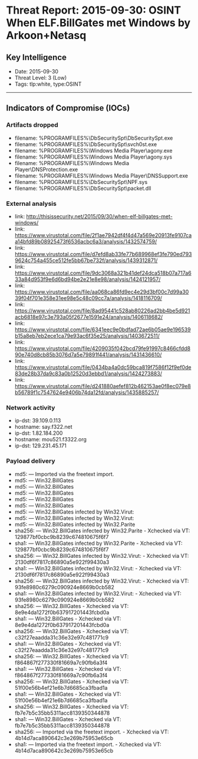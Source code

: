 # Threat Report: 2015-09-30: OSINT When ELF.BillGates met Windows by Arkoon+Netasq


## Key Intelligence
* Date: 2015-09-30
* Threat Level: 3 (Low)
* Tags: tlp:white, type:OSINT

---

## Indicators of Compromise (IOCs)
### Artifacts dropped
* filename: %PROGRAMFILES%\DbSecuritySpt\DbSecuritySpt.exe
* filename: %PROGRAMFILES%\DbSecuritySpt\svch0st.exe
* filename: %PROGRAMFILES%\Windows Media Player\agony.exe
* filename: %PROGRAMFILES%\Windows Media Player\agony.sys
* filename: %PROGRAMFILES%\Windows Media Player\DNSProtection.exe
* filename: %PROGRAMFILES%\Windows Media Player\DNSSupport.exe
* filename: %PROGRAMFILES%\DbSecuritySpt\NPF.sys
* filename: %PROGRAMFILES%\DbSecuritySpt\packet.dll

### External analysis
* link: http://thisissecurity.net/2015/09/30/when-elf-billgates-met-windows/
* link: https://www.virustotal.com/file/2f1ae7942df4f4d47a569e20913fe9107caa14bfd89b08925473f6536acbc6a3/analysis/1432574759/
* link: https://www.virustotal.com/file/d7efd8ab33fe77b689968ef3fe790ed7939624c754a455ce512fe5bb67be732f/analysis/1439312871/
* link: https://www.virustotal.com/file/9dc3068a321b41def24dca518b07a717a633a84d953f9e6d6bd94be2e21e8e98/analysis/1424121957/
* link: https://www.virustotal.com/file/aa068ca86fd9ec4e29d3bf00c7d99a3039f04f701e358e31ee98e5c48c09cc7a/analysis/1418116709/
* link: https://www.virustotal.com/file/8ad95441c528ab80226ad2bb4be5d921acb6818e97c3e793a05f2677e1591e24/analysis/1406118682/
* link: https://www.virustotal.com/file/6341eec9e0bdfad72ae6b05ae9e196539b15a8eb7eb2ece1ca79e93ac6f35e25/analysis/1403672511/
* link: https://www.virustotal.com/file/4209035f042bcd79fe91997c8466cfdd890e740d8cb85b3076d7a5e79891f441/analysis/1431436610/
* link: https://www.virustotal.com/file/0434ba4a0dc59bca819f7586f12f9ef0de83de28b37da9c83a0b12520d3ebbd1/analysis/1424273883/
* link: https://www.virustotal.com/file/d241880aefef812b462153ae0f8ec079e8b56789f1c7547624e9406b74da12fd/analysis/1435885257/

### Network activity
* ip-dst: 39.109.0.113
* hostname: say.f322.net
* ip-dst: 1.82.184.200
* hostname: mou521.f3322.org
* ip-dst: 129.231.45.171

### Payload delivery
* md5: <md5> — Imported via the freetext import.
* md5: <md5> — Win32.BillGates
* md5: <md5> — Win32.BillGates
* md5: <md5> — Win32.BillGates
* md5: <md5> — Win32.BillGates
* md5: <md5> — Win32.BillGates
* md5: <md5> — Win32.BillGates infected by Win32.Virut:
* md5: <md5> — Win32.BillGates infected by Win32.Virut:
* md5: <md5> — Win32.BillGates infected by Win32.Parite
* sha256: <sha256> — Win32.BillGates infected by Win32.Parite - Xchecked via VT: 129877bf0cbc9b8239c674810675f6f7
* sha1: <sha1> — Win32.BillGates infected by Win32.Parite - Xchecked via VT: 129877bf0cbc9b8239c674810675f6f7
* sha256: <sha256> — Win32.BillGates infected by Win32.Virut: - Xchecked via VT: 2130df6f7817c86890a5e922f99430a3
* sha1: <sha1> — Win32.BillGates infected by Win32.Virut: - Xchecked via VT: 2130df6f7817c86890a5e922f99430a3
* sha256: <sha256> — Win32.BillGates infected by Win32.Virut: - Xchecked via VT: 93fe8980c6279c090924e8669b0cb582
* sha1: <sha1> — Win32.BillGates infected by Win32.Virut: - Xchecked via VT: 93fe8980c6279c090924e8669b0cb582
* sha256: <sha256> — Win32.BillGates - Xchecked via VT: 8e9e4da1272f0b637917201443fcbd0a
* sha1: <sha1> — Win32.BillGates - Xchecked via VT: 8e9e4da1272f0b637917201443fcbd0a
* sha256: <sha256> — Win32.BillGates - Xchecked via VT: c32f27eaadda31c36e32e97c481771c9
* sha1: <sha1> — Win32.BillGates - Xchecked via VT: c32f27eaadda31c36e32e97c481771c9
* sha256: <sha256> — Win32.BillGates - Xchecked via VT: f864867f277330f81669a7c90fb6a3f4
* sha1: <sha1> — Win32.BillGates - Xchecked via VT: f864867f277330f81669a7c90fb6a3f4
* sha256: <sha256> — Win32.BillGates - Xchecked via VT: 51f00e56b4ef21e6b7d6685ca3fbad1a
* sha1: <sha1> — Win32.BillGates - Xchecked via VT: 51f00e56b4ef21e6b7d6685ca3fbad1a
* sha256: <sha256> — Win32.BillGates - Xchecked via VT: fb7e7b5c35bb5311acc8139350344878
* sha1: <sha1> — Win32.BillGates - Xchecked via VT: fb7e7b5c35bb5311acc8139350344878
* sha256: <sha256> — Imported via the freetext import. - Xchecked via VT: 4b14d7aca890642c3e269b75953e65cb
* sha1: <sha1> — Imported via the freetext import. - Xchecked via VT: 4b14d7aca890642c3e269b75953e65cb
